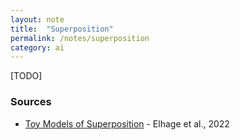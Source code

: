 ```yaml
---
layout: note
title:  "Superposition"
permalink: /notes/superposition
category: ai
---
```


[TODO]

### Sources

- [Toy Models of Superposition](https://transformer-circuits.pub/2022/toy_model/index.html) - Elhage et al., 2022
